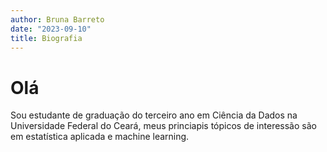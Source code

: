```yaml
---
author: Bruna Barreto
date: "2023-09-10"
title: Biografia
---
```


# Olá

Sou estudante de graduação do terceiro ano em Ciência da Dados na Universidade Federal do Ceará, meus princiapis tópicos de interessão são em estatística aplicada e machine learning.
